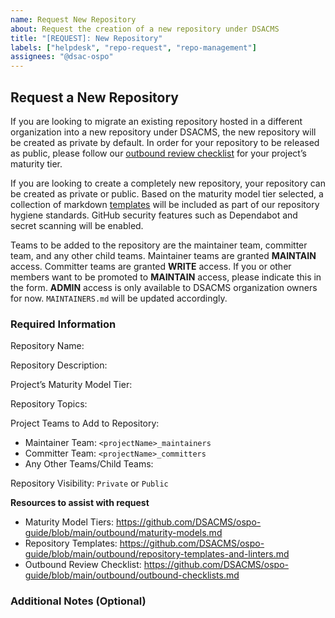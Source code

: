 ```yaml
---
name: Request New Repository
about: Request the creation of a new repository under DSACMS
title: "[REQUEST]: New Repository"
labels: ["helpdesk", "repo-request", "repo-management"]
assignees: "@dsac-ospo"
---
```


## Request a New Repository

If you are looking to migrate an existing repository hosted in a different organization into a new repository under DSACMS, the new repository will be created as private by default. In order for your repository to be released as public, please follow our [outbound review checklist](https://github.com/DSACMS/ospo-guide/blob/main/outbound/outbound-checklists.md) for your project’s maturity tier.

If you are looking to create a completely new repository, your repository can be created as private or public. Based on the maturity model tier selected, a collection of markdown [templates](https://github.com/DSACMS/ospo-guide/blob/main/outbound/repository-templates-and-linters.md) will be included as part of our repository hygiene standards. GitHub security features such as Dependabot and secret scanning will be enabled.

Teams to be added to the repository are the maintainer team, committer team, and any other child teams. Maintainer teams are granted **MAINTAIN** access. Committer teams are granted **WRITE** access. If you or other members want to be promoted to **MAINTAIN** access, please indicate this in the form. **ADMIN** access is only available to DSACMS organization owners for now. `MAINTAINERS.md` will be updated accordingly.

### Required Information

Repository Name: <!-- Provide the desired repository name -->

Repository Description: <!-- Provide a short description of the repository -->

Project’s Maturity Model Tier: <!-- Specify the maturity tier -->

Repository Topics: <!-- List relevant topics for discoverability -->

Project Teams to Add to Repository:

- Maintainer Team: `<projectName>_maintainers`
- Committer Team: `<projectName>_committers`
- Any Other Teams/Child Teams: <!-- List additional teams if needed -->

Repository Visibility: `Private` or `Public`

<!-- For public repositories, please provide assessment of benefits and risks of selecting this visibility.-->

**Resources to assist with request**

- Maturity Model Tiers: https://github.com/DSACMS/ospo-guide/blob/main/outbound/maturity-models.md
- Repository Templates: https://github.com/DSACMS/ospo-guide/blob/main/outbound/repository-templates-and-linters.md
- Outbound Review Checklist: https://github.com/DSACMS/ospo-guide/blob/main/outbound/outbound-checklists.md

### Additional Notes (Optional)

<!-- Provide any additional context or requests -->
